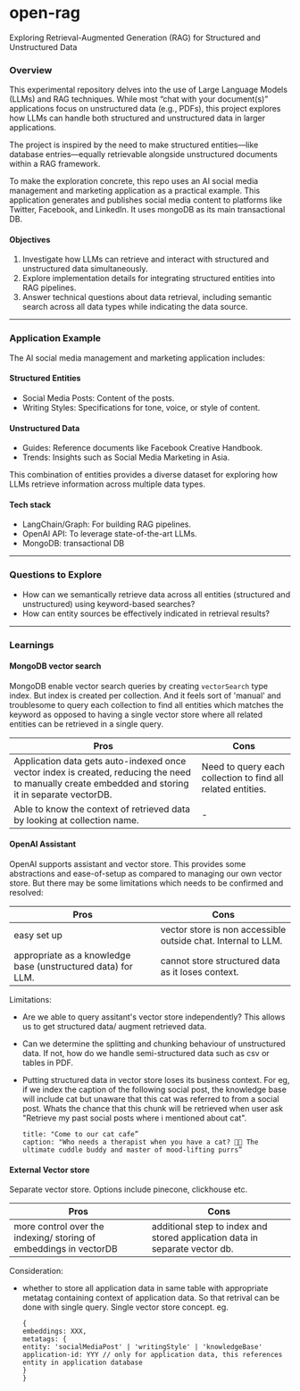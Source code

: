 # open-rag

Exploring Retrieval-Augmented Generation (RAG) for Structured and Unstructured Data

### Overview

This experimental repository delves into the use of Large Language Models (LLMs) and RAG techniques. While most “chat with your document(s)” applications focus on unstructured data (e.g., PDFs), this project explores how LLMs can handle both structured and unstructured data in larger applications.

The project is inspired by the need to make structured entities—like database entries—equally retrievable alongside unstructured documents within a RAG framework.

To make the exploration concrete, this repo uses an AI social media management and marketing application as a practical example. This application generates and publishes social media content to platforms like Twitter, Facebook, and LinkedIn. It uses mongoDB as its main transactional DB.

#### Objectives

1. Investigate how LLMs can retrieve and interact with structured and unstructured data simultaneously.
2. Explore implementation details for integrating structured entities into RAG pipelines.
3. Answer technical questions about data retrieval, including semantic search across all data types while indicating the data source.

---

### Application Example

The AI social media management and marketing application includes:

#### Structured Entities

- Social Media Posts: Content of the posts.
- Writing Styles: Specifications for tone, voice, or style of content.

#### Unstructured Data

- Guides: Reference documents like Facebook Creative Handbook.
- Trends: Insights such as Social Media Marketing in Asia.

This combination of entities provides a diverse dataset for exploring how LLMs retrieve information across multiple data types.

#### Tech stack

- LangChain/Graph: For building RAG pipelines.
- OpenAI API: To leverage state-of-the-art LLMs.
- MongoDB: transactional DB

---

### Questions to Explore

- How can we semantically retrieve data across all entities (structured and unstructured) using keyword-based searches?
- How can entity sources be effectively indicated in retrieval results?

---

### Learnings

#### MongoDB vector search

MongoDB enable vector search queries by creating `vectorSearch` type index. But index is created per collection. And it feels sort of 'manual' and troublesome to query each collection to find all entities which matches the keyword as opposed to having a single vector store where all related entities can be retrieved in a single query.

| Pros                                                                                                                                                | Cons                                                        |
| --------------------------------------------------------------------------------------------------------------------------------------------------- | ----------------------------------------------------------- |
| Application data gets auto-indexed once vector index is created, reducing the need to manually create embedded and storing it in separate vectorDB. | Need to query each collection to find all related entities. |
| Able to know the context of retrieved data by looking at collection name.                                                                           | -                                                           |

#### OpenAI Assistant

OpenAI supports assistant and vector store. This provides some abstractions and ease-of-setup as compared to managing our own vector store. But there may be some limitations which needs to be confirmed and resolved:

| Pros                                                         | Cons                                                          |
| ------------------------------------------------------------ | ------------------------------------------------------------- |
| easy set up                                                  | vector store is non accessible outside chat. Internal to LLM. |
| appropriate as a knowledge base (unstructured data) for LLM. | cannot store structured data as it loses context.             |

Limitations:

- Are we able to query assitant's vector store independently? This allows us to get structured data/ augment retrieved data.
- Can we determine the splitting and chunking behaviour of unstructured data. If not, how do we handle semi-structured data such as csv or tables in PDF.
- Putting structured data in vector store loses its business context. For eg, if we index the caption of the following social post, the knowledge base will include cat but unaware that this cat was referred to from a social post. Whats the chance that this chunk will be retrieved when user ask "Retrieve my past social posts where i mentioned about cat".

  ```
  title: "Come to our cat cafe”
  caption: "Who needs a therapist when you have a cat? 🐾✨ The ultimate cuddle buddy and master of mood-lifting purrs”
  ```

#### External Vector store

Separate vector store. Options include pinecone, clickhouse etc.

| Pros                                                              | Cons                                                                        |
| ----------------------------------------------------------------- | --------------------------------------------------------------------------- |
| more control over the indexing/ storing of embeddings in vectorDB | additional step to index and stored application data in separate vector db. |

Consideration:

- whether to store all application data in same table with appropriate metatag containing context of application data. So that retrival can be done with single query. Single vector store concept. eg.
  ```
  {
  embeddings: XXX,
  metatags: {
  entity: 'socialMediaPost' | 'writingStyle' | 'knowledgeBase'
  application-id: YYY // only for application data, this references entity in application database
  }
  }
  ```
